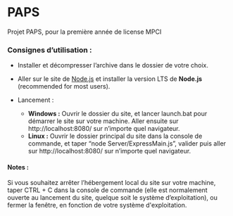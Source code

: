 # PAPS
Projet PAPS, pour la première année de license MPCI

### Consignes d’utilisation :

- Installer et décompresser l’archive dans le dossier de votre choix.

- Aller sur le site de [Node.js](https://nodejs.org/en/download/) et installer la version LTS de **Node.js** (recommended for most users).

- Lancement :
  - **Windows :** Ouvrir le dossier du site, et lancer launch.bat pour démarrer le site sur votre machine. Aller ensuite sur http://localhost:8080/  sur n’importe quel navigateur.
  - **Linux :** Ouvrir le dossier principal du site dans la console de commande, et taper “node Server/ExpressMain.js”, valider puis aller sur http://localhost:8080/  sur n’importe quel navigateur.


#### Notes :

Si vous souhaitez arrêter l’hébergement local du site sur votre machine, taper CTRL + C dans la console de commande (elle est normalement ouverte au lancement du site, quelque soit le système d’exploitation), ou fermer la fenêtre, en fonction de votre système d'exploitation.
